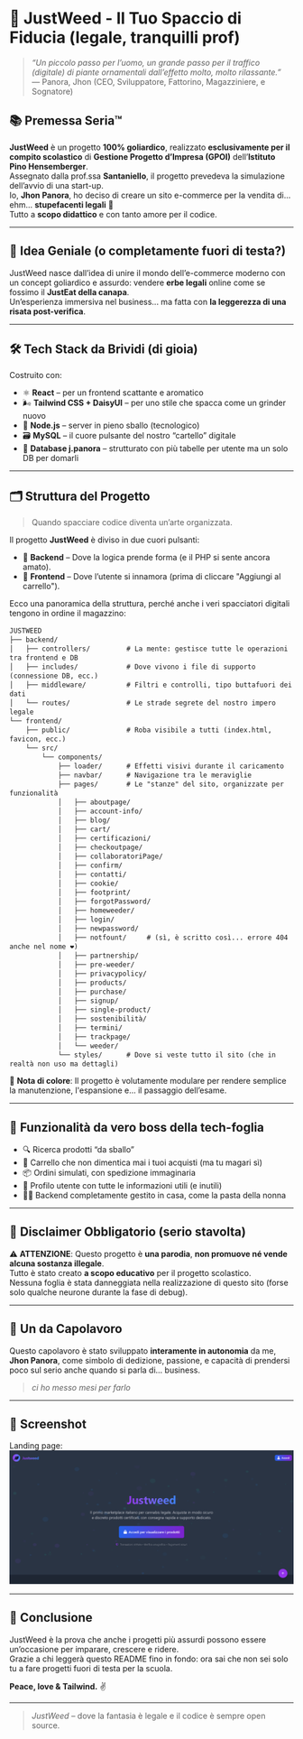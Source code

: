 # 🌿 JustWeed - Il Tuo Spaccio di Fiducia (legale, tranquilli prof)

> _“Un piccolo passo per l’uomo, un grande passo per il traffico (digitale) di piante ornamentali dall’effetto molto, molto rilassante.”_  
> — Panora, Jhon (CEO, Sviluppatore, Fattorino, Magazziniere, e Sognatore)

## 📚 Premessa Seria™️

**JustWeed** è un progetto **100% goliardico**, realizzato **esclusivamente per il compito scolastico** di **Gestione Progetto d’Impresa (GPOI)** dell’**Istituto Pino Hensemberger**.  
Assegnato dalla prof.ssa **Santaniello**, il progetto prevedeva la simulazione dell’avvio di una start-up.  
Io, **Jhon Panora**, ho deciso di creare un sito e-commerce per la vendita di... ehm... **stupefacenti legali** 🫠  
Tutto a **scopo didattico** e con tanto amore per il codice.

---

## 🧠 Idea Geniale (o completamente fuori di testa?)

JustWeed nasce dall’idea di unire il mondo dell’e-commerce moderno con un concept goliardico e assurdo: vendere **erbe legali** online come se fossimo il **JustEat della canapa**.  
Un’esperienza immersiva nel business... ma fatta con **la leggerezza di una risata post-verifica**.

---

## 🛠️ Tech Stack da Brividi (di gioia)

Costruito con:

- ⚛️ **React** – per un frontend scattante e aromatico
- 🌬 **Tailwind CSS + DaisyUI** – per uno stile che spacca come un grinder nuovo
- 🧠 **Node.js** – server in pieno sballo (tecnologico)
- 🗃️ **MySQL** – il cuore pulsante del nostro “cartello” digitale
- 🧾 **Database j.panora** – strutturato con più tabelle per utente ma un solo DB per domarli

---
## 🗂️ Struttura del Progetto

> Quando spacciare codice diventa un’arte organizzata.

Il progetto **JustWeed** è diviso in due cuori pulsanti:

- 🧠 **Backend** – Dove la logica prende forma (e il PHP si sente ancora amato).
- 💅 **Frontend** – Dove l’utente si innamora (prima di cliccare "Aggiungi al carrello").

Ecco una panoramica della struttura, perché anche i veri spacciatori digitali tengono in ordine il magazzino:

```
JUSTWEED
├── backend/
│   ├── controllers/         # La mente: gestisce tutte le operazioni tra frontend e DB
│   ├── includes/            # Dove vivono i file di supporto (connessione DB, ecc.)
│   ├── middleware/          # Filtri e controlli, tipo buttafuori dei dati
│   └── routes/              # Le strade segrete del nostro impero legale
└── frontend/
    ├── public/              # Roba visibile a tutti (index.html, favicon, ecc.)
    └── src/
        └── components/
            ├── loader/      # Effetti visivi durante il caricamento
            ├── navbar/      # Navigazione tra le meraviglie
            ├── pages/       # Le "stanze" del sito, organizzate per funzionalità
            │   ├── aboutpage/
            │   ├── account-info/
            │   ├── blog/
            │   ├── cart/
            │   ├── certificazioni/
            │   ├── checkoutpage/
            │   ├── collaboratoriPage/
            │   ├── confirm/
            │   ├── contatti/
            │   ├── cookie/
            │   ├── footprint/
            │   ├── forgotPassword/
            │   ├── homeweeder/
            │   ├── login/
            │   ├── newpassword/
            │   ├── notfount/     # (sì, è scritto così... errore 404 anche nel nome ❤️)
            │   ├── partnership/
            │   ├── pre-weeder/
            │   ├── privacypolicy/
            │   ├── products/
            │   ├── purchase/
            │   ├── signup/
            │   ├── single-product/
            │   ├── sostenibilità/
            │   ├── termini/
            │   ├── trackpage/
            │   └── weeder/
            └── styles/      # Dove si veste tutto il sito (che in realtà non uso ma dettagli)
```

📌 **Nota di colore**: Il progetto è volutamente modulare per rendere semplice la manutenzione, l'espansione e... il passaggio dell’esame.

---

## 🧪 Funzionalità da vero boss della tech-foglia

- 🔍 Ricerca prodotti “da sballo”
- 🛒 Carrello che non dimentica mai i tuoi acquisti (ma tu magari sì)
- 📦 Ordini simulati, con spedizione immaginaria
- 👤 Profilo utente con tutte le informazioni utili (e inutili)
- 🧑‍🍳 Backend completamente gestito in casa, come la pasta della nonna

---

## 🤡 Disclaimer Obbligatorio (serio stavolta)

⚠️ **ATTENZIONE**: Questo progetto è **una parodia**, **non promuove né vende alcuna sostanza illegale**.  
Tutto è stato creato **a scopo educativo** per il progetto scolastico.  
Nessuna foglia è stata danneggiata nella realizzazione di questo sito (forse solo qualche neurone durante la fase di debug).

---

## 💼 Un da Capolavoro

Questo capolavoro è stato sviluppato **interamente in autonomia** da me, **Jhon Panora**, come simbolo di dedizione, passione, e capacità di prendersi poco sul serio anche quando si parla di... business.

> _ci ho messo mesi per farlo_

---

## 📸 Screenshot
Landing page:
![Landing page](./assets/image.png)

---

## 🧾 Conclusione

JustWeed è la prova che anche i progetti più assurdi possono essere un’occasione per imparare, crescere e ridere.  
Grazie a chi leggerà questo README fino in fondo: ora sai che non sei solo tu a fare progetti fuori di testa per la scuola.

**Peace, love & Tailwind.** ✌️

---

> _JustWeed_ – dove la fantasia è legale e il codice è sempre open source.
